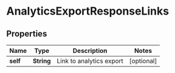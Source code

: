 

# AnalyticsExportResponseLinks


## Properties

| Name | Type | Description | Notes |
|------------ | ------------- | ------------- | -------------|
|**self** | **String** | Link to analytics export |  [optional] |



